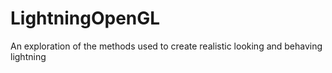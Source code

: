 # LightningOpenGL
An exploration of the methods used to create realistic looking and behaving lightning
